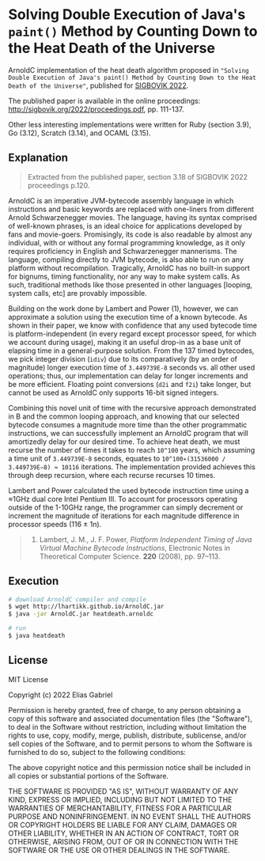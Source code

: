 # Solving Double Execution of Java's `paint()` Method by Counting Down to the Heat Death of the Universe

ArnoldC implementation of the heat death algorithm proposed in `"Solving Double Execution of Java's paint() Method by Counting Down to the Heat Death of the Universe"`, published for [SIGBOVIK 2022](http://sigbovik.org/2022/).

The published paper is available in the online proceedings: <http://sigbovik.org/2022/proceedings.pdf>, pp. 111-137.

Other less interesting implementations were written for Ruby (section 3.9), Go (3.12), Scratch (3.14), and OCAML (3.15).

## Explanation

> Extracted from the published paper, section 3.18 of SIGBOVIK 2022 proceedings p.120.

ArnoldC is an imperative JVM-bytecode assembly language in which instructions and basic keywords are replaced with one-liners from different Arnold Schwarzenegger movies. The language, having its syntax comprised of well-known phrases, is an ideal choice for applications developed by fans and movie-goers. Promisingly, its code is also readable by almost any individual, with or without any formal programming knowledge, as it only requires proficiency in English and Schwarzenegger mannerisms. The language, compiling directly to JVM bytecode, is also able to run on any platform without recompilation. Tragically, ArnoldC has no built-in support for bignums, timing functionality, nor any way to make system calls. As such, traditional methods like those presented in other languages [looping, system calls, etc] are provably impossible.

Building on the work done by Lambert and Power (1), however, we can approximate a solution using the execution time of a known bytecode. As shown in their paper, we know with confidence that any used bytecode time is platform-independent (in every regard except processor speed, for which we account during usage), making it an useful drop-in as a base unit of elapsing time in a general-purpose solution. From the 137 timed bytecodes, we pick integer division (`idiv`) due to its comparatively (by an order of magnitude) longer execution time of `3.449739E-8` seconds vs. all other used operations; thus, our implementation can delay for longer increments and be more efficient. Floating point conversions (`d2i` and `f2i`) take longer, but cannot be used as ArnoldC only supports 16-bit signed integers.

Combining this novel unit of time with the recursive approach demonstrated in B and the common looping approach, and knowing that our selected bytecode consumes a magnitude more time than the other programmatic instructions, we can successfully implement an ArnoldC program that will amortizedly delay for our desired time. To achieve heat death, we must recurse the number of times it takes to reach `10^100` years, which assuming a time unit of `3.449739E-8` seconds, equates to `10^100∗(31536000 / 3.449739E−8) ≈ 10116` iterations. The implementation provided achieves this through deep recursion, where each recurse recurses 10 times.

Lambert and Power calculated the used bytecode instruction time using a ≈1GHz dual core Intel Pentium III. To account for processors operating outside of the 1-10GHz range, the programmer can simply decrement or increment the magnitude of iterations for each magnitude difference in processor speeds (116 ± 1n).

> 1. Lambert, J. M., J. F. Power, _Platform Independent Timing of Java Virtual Machine Bytecode Instructions_, Electronic Notes in Theoretical Computer Science. **220** (2008), pp. 97–113.

## Execution

```sh
# download ArnoldC compiler and compile
$ wget http://lhartikk.github.io/ArnoldC.jar
$ java -jar ArnoldC.jar heatdeath.arnoldc

# run
$ java heatdeath
```

## License

MIT License

Copyright (c) 2022 Elias Gabriel

Permission is hereby granted, free of charge, to any person obtaining a copy
of this software and associated documentation files (the "Software"), to
deal in the Software without restriction, including without limitation the
rights to use, copy, modify, merge, publish, distribute, sublicense, and/or
sell copies of the Software, and to permit persons to whom the Software is
furnished to do so, subject to the following conditions:

The above copyright notice and this permission notice shall be included in
all copies or substantial portions of the Software.

THE SOFTWARE IS PROVIDED "AS IS", WITHOUT WARRANTY OF ANY KIND, EXPRESS OR
IMPLIED, INCLUDING BUT NOT LIMITED TO THE WARRANTIES OF MERCHANTABILITY,
FITNESS FOR A PARTICULAR PURPOSE AND NONINFRINGEMENT. IN NO EVENT SHALL THE
AUTHORS OR COPYRIGHT HOLDERS BE LIABLE FOR ANY CLAIM, DAMAGES OR OTHER
LIABILITY, WHETHER IN AN ACTION OF CONTRACT, TORT OR OTHERWISE, ARISING
FROM, OUT OF OR IN CONNECTION WITH THE SOFTWARE OR THE USE OR OTHER
DEALINGS IN THE SOFTWARE.